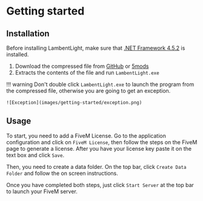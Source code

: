 # Getting started

## Installation

Before installing LambentLight, make sure that [.NET Framework 4.5.2](https://dotnet.microsoft.com/download/dotnet-framework/net452) is installed.

1. Download the compressed file from [GitHub][releases-url] or [5mods][5mods-url]
2. Extracts the contents of the file and run `LambentLight.exe`

!!! warning
    Don't double click `LambentLight.exe` to launch the program from the compressed file, otherwise you are going to get an exception.

    ![Exception](images/getting-started/exception.png)

## Usage

To start, you need to add a FiveM License. Go to the application configuration and click on `FiveM License`, then follow the steps on the FiveM page to generate a license. After you have your license key paste it on the text box and click `Save`.

Then, you need to create a data folder. On the top bar, click `Create Data Folder` and follow the on screen instructions.

Once you have completed both steps, just click `Start Server` at the top bar to launch your FiveM server.

[releases-url]: https://github.com/LambentLight/LambentLight/releases
[5mods-url]: https://www.gta5-mods.com/tools/servermanager
